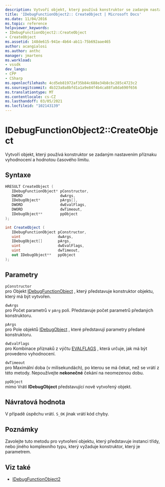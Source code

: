 ```yaml
---
description: Vytvoří objekt, který používá konstruktor se zadaným nastavením příznaku vyhodnocení a hodnotou časového limitu.
title: 'IDebugFunctionObject2:: CreateObject | Microsoft Docs'
ms.date: 11/04/2016
ms.topic: reference
helpviewer_keywords:
- IDebugFunctionObject2::CreateObject
- CreateObject
ms.assetid: 148de615-941e-4b64-ab11-75b692aae465
author: acangialosi
ms.author: anthc
manager: jmartens
ms.workload:
- vssdk
dev_langs:
- CPP
- CSharp
ms.openlocfilehash: 4cd5eb81972af35b84c688e34b8cbc285c4723c2
ms.sourcegitcommit: 4b323a8a8bfd1a1a9e84f4b4ca88fa8da690f656
ms.translationtype: MT
ms.contentlocale: cs-CZ
ms.lasthandoff: 03/05/2021
ms.locfileid: "102143139"
---
```

# <a name="idebugfunctionobject2createobject"></a>IDebugFunctionObject2::CreateObject
Vytvoří objekt, který používá konstruktor se zadaným nastavením příznaku vyhodnocení a hodnotou časového limitu.

## <a name="syntax"></a>Syntaxe

```cpp
HRESULT CreateObject (
   IDebugFunctionObject* pConstructor,
   DWORD                 dwArgs,
   IDebugObject*         pArgs[],
   DWORD                 dwEvalFlags,
   DWORD                 dwTimeout,
   IDebugObject**        ppObject
);
```

```csharp
int CreateObject (
   IDebugFunctionObject pConstructor,
   uint                 dwArgs,
   IDebugObject[]       pArgs,
   uint                 dwEvalFlags,
   uint                 dwTimeout,
   out IDebugObject**   ppObject
);
```

## <a name="parameters"></a>Parametry
`pConstructor`\
pro Objekt [IDebugFunctionObject](../../../extensibility/debugger/reference/idebugfunctionobject.md) , který představuje konstruktor objektu, který má být vytvořen.

`dwArgs`\
pro Počet parametrů v `pArg` poli. Představuje počet parametrů předaných konstruktoru.

`pArgs`\
pro Pole objektů [IDebugObject](../../../extensibility/debugger/reference/idebugobject.md) , které představují parametry předané konstruktoru.

`dwEvalFlags`\
pro Kombinace příznaků z výčtu [EVALFLAGS](../../../extensibility/debugger/reference/evalflags.md) , která určuje, jak má být provedeno vyhodnocení.

`dwTimeout`\
pro Maximální doba (v milisekundách), po kterou se má čekat, než se vrátí z této metody. Nepoužívejte **nekonečné** čekání na neomezenou dobu.

`ppObject`\
mimo Vrátí **IDebugObject** představující nově vytvořený objekt.

## <a name="return-value"></a>Návratová hodnota
 V případě úspěchu vrátí. `S_OK` jinak vrátí kód chyby.

## <a name="remarks"></a>Poznámky
 Zavolejte tuto metodu pro vytvoření objektu, který představuje instanci třídy, nebo jiného komplexního typu, který vyžaduje konstruktor, který je parametrem.

## <a name="see-also"></a>Viz také
- [IDebugFunctionObject2](../../../extensibility/debugger/reference/idebugfunctionobject2.md)
